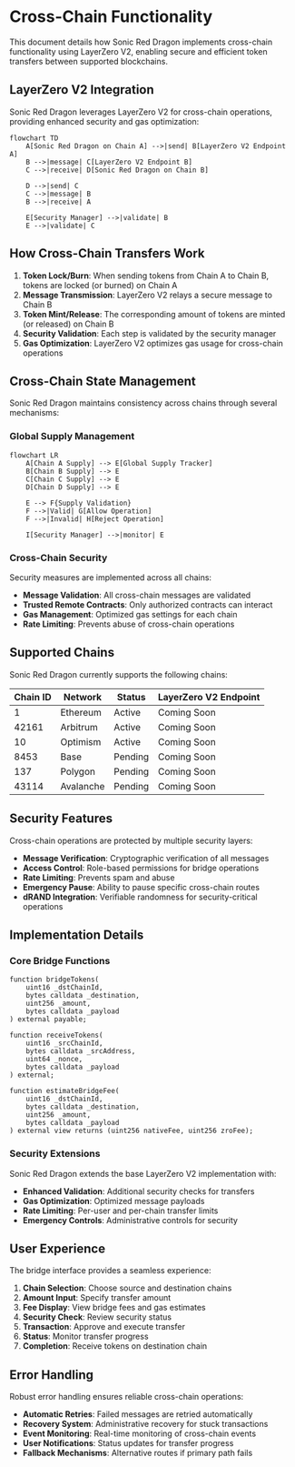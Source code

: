 # Cross-Chain Functionality

This document details how Sonic Red Dragon implements cross-chain functionality using LayerZero V2, enabling secure and efficient token transfers between supported blockchains.

## LayerZero V2 Integration

Sonic Red Dragon leverages LayerZero V2 for cross-chain operations, providing enhanced security and gas optimization:

```mermaid
flowchart TD
    A[Sonic Red Dragon on Chain A] -->|send| B[LayerZero V2 Endpoint A]
    B -->|message| C[LayerZero V2 Endpoint B]
    C -->|receive| D[Sonic Red Dragon on Chain B]
    
    D -->|send| C
    C -->|message| B
    B -->|receive| A
    
    E[Security Manager] -->|validate| B
    E -->|validate| C
```

## How Cross-Chain Transfers Work

1. **Token Lock/Burn**: When sending tokens from Chain A to Chain B, tokens are locked (or burned) on Chain A
2. **Message Transmission**: LayerZero V2 relays a secure message to Chain B
3. **Token Mint/Release**: The corresponding amount of tokens are minted (or released) on Chain B
4. **Security Validation**: Each step is validated by the security manager
5. **Gas Optimization**: LayerZero V2 optimizes gas usage for cross-chain operations

## Cross-Chain State Management

Sonic Red Dragon maintains consistency across chains through several mechanisms:

### Global Supply Management

```mermaid
flowchart LR
    A[Chain A Supply] --> E[Global Supply Tracker]
    B[Chain B Supply] --> E
    C[Chain C Supply] --> E
    D[Chain D Supply] --> E
    
    E --> F{Supply Validation}
    F -->|Valid| G[Allow Operation]
    F -->|Invalid| H[Reject Operation]
    
    I[Security Manager] -->|monitor| E
```

### Cross-Chain Security

Security measures are implemented across all chains:

- **Message Validation**: All cross-chain messages are validated
- **Trusted Remote Contracts**: Only authorized contracts can interact
- **Gas Management**: Optimized gas settings for each chain
- **Rate Limiting**: Prevents abuse of cross-chain operations

## Supported Chains

Sonic Red Dragon currently supports the following chains:

| Chain ID | Network | Status | LayerZero V2 Endpoint |
|----------|---------|--------|----------------------|
| 1 | Ethereum | Active | Coming Soon |
| 42161 | Arbitrum | Active | Coming Soon |
| 10 | Optimism | Active | Coming Soon |
| 8453 | Base | Pending | Coming Soon |
| 137 | Polygon | Pending | Coming Soon |
| 43114 | Avalanche | Pending | Coming Soon |

## Security Features

Cross-chain operations are protected by multiple security layers:

- **Message Verification**: Cryptographic verification of all messages
- **Access Control**: Role-based permissions for bridge operations
- **Rate Limiting**: Prevents spam and abuse
- **Emergency Pause**: Ability to pause specific cross-chain routes
- **dRAND Integration**: Verifiable randomness for security-critical operations

## Implementation Details

### Core Bridge Functions

```solidity
function bridgeTokens(
    uint16 _dstChainId,
    bytes calldata _destination,
    uint256 _amount,
    bytes calldata _payload
) external payable;

function receiveTokens(
    uint16 _srcChainId,
    bytes calldata _srcAddress,
    uint64 _nonce,
    bytes calldata _payload
) external;

function estimateBridgeFee(
    uint16 _dstChainId,
    bytes calldata _destination,
    uint256 _amount,
    bytes calldata _payload
) external view returns (uint256 nativeFee, uint256 zroFee);
```

### Security Extensions

Sonic Red Dragon extends the base LayerZero V2 implementation with:

- **Enhanced Validation**: Additional security checks for transfers
- **Gas Optimization**: Optimized message payloads
- **Rate Limiting**: Per-user and per-chain transfer limits
- **Emergency Controls**: Administrative controls for security

## User Experience

The bridge interface provides a seamless experience:

1. **Chain Selection**: Choose source and destination chains
2. **Amount Input**: Specify transfer amount
3. **Fee Display**: View bridge fees and gas estimates
4. **Security Check**: Review security status
5. **Transaction**: Approve and execute transfer
6. **Status**: Monitor transfer progress
7. **Completion**: Receive tokens on destination chain

## Error Handling

Robust error handling ensures reliable cross-chain operations:

- **Automatic Retries**: Failed messages are retried automatically
- **Recovery System**: Administrative recovery for stuck transactions
- **Event Monitoring**: Real-time monitoring of cross-chain events
- **User Notifications**: Status updates for transfer progress
- **Fallback Mechanisms**: Alternative routes if primary path fails 